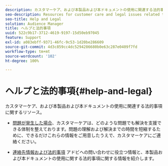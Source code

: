 ```yaml
---
description: カスタマーケア、および本製品および本ドキュメントの使用に関連する法的事項に関するリソース。
seo-description: Resources for customer care and legal issues related to the use of this product and documentation.
seo-title: Help and Legal
solution: Audience Manager
title: ヘルプと法的事項
uuid: 522c9b17-3712-4619-9197-15d50eb97045
feature: Support
exl-id: a083ebff-9371-46fc-9c53-1d20be286609
source-git-commit: 4d3c859cc4dc5294286680b0e63c287e0409f7fd
workflow-type: tm+mt
source-wordcount: '102'
ht-degree: 100%

---
```


# ヘルプと法的事項{#help-and-legal}

カスタマーケア、および本製品および本ドキュメントの使用に関連する法的事項に関するリソース。

* [問題が発生した場合](/help/using/help-legal/help-problem.md)、カスタマーケアは、どのような問題でも解決を支援できる体制を整えております。問題の理解および解決までの時間を短縮するために、できるだけこれらの情報をご用意したうえで、カスタマーケアにご連絡ください。


* [連絡先情報および法的事項](/help/using/help-legal/help-legal-contact.md)
アドビへの問い合わせに役立つ情報と、本製品および本ドキュメントの使用に関する法的事項に関する情報を紹介します。

